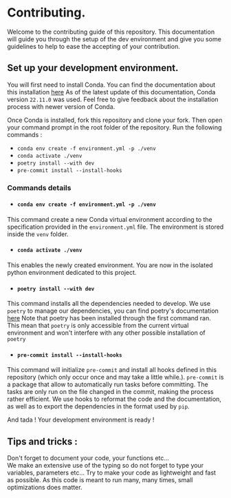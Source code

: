 # Contributing.

Welcome to the contributing guide of this repository. This documentation will guide you through the setup of the dev environment and give you some guidelines to help to ease the accepting of your contribution.

## Set up your development environment.

You will first need to install Conda. You can find the documentation about this installation [here](https://docs.conda.io/projects/conda/en/latest/user-guide/install/index.html)
As of the latest update of this documentation, Conda version `22.11.0` was used. Feel free to give feedback about the installation process with newer version of Conda.

Once Conda is installed, fork this repository and clone your fork. Then open your command prompt in the root folder of the repository.
Run the following commands : 
- `conda env create -f environment.yml -p ./venv`
- `conda activate ./venv`
- `poetry install --with dev`
- `pre-commit install --install-hooks`

### Commands details
 - #### `conda env create -f environment.yml -p ./venv`
This command create a new Conda virtual environment according to the specification provided in the `environment.yml` file.
The environment is stored inside the `venv` folder.
 - #### `conda activate ./venv`
This enables the newly created environment. You are now in the isolated python environment dedicated to this project.
 - #### `poetry install --with dev`
This command installs all the dependencies needed to develop. We use `poetry` to manage our dependencies, you can find poetry's documentation [here](https://python-poetry.org/docs/)
Note that poetry has been installed through the first command ran. This mean that `poetry` is only accessible from the current virtual environment and won't interfere with any other possible installation of `poetry`
 - #### `pre-commit install --install-hooks`
This command will initialize `pre-commit` and install all hooks defined in this repository (which only occur once and may take a little while.).
`pre-commit` is a package that allow to automatically run tasks before committing. The tasks are only run on the file changed in the commit, making the process rather efficient.
We use hooks to reformat the code and the documentation, as well as to export the dependencies in the format used by `pip`.


And tada ! Your development environment is ready !

## Tips and tricks :
Don't forget to document your code, your functions etc… </br>
We make an extensive use of the typing so do not forget to type your variables, parameters etc…
Try to make your code as lightweight and fast as possible. As this code is meant to run many, many times, small optimizations does matter.
